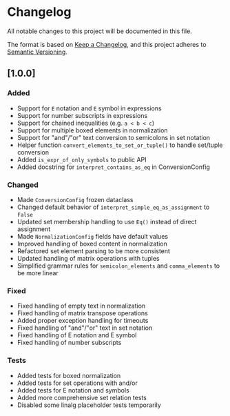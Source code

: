 # Changelog

All notable changes to this project will be documented in this file.

The format is based on [Keep a Changelog](https://keepachangelog.com/en/1.0.0/),
and this project adheres to [Semantic Versioning](https://semver.org/spec/v2.0.0.html).

## [1.0.0]

### Added
- Support for `E` notation and `E` symbol in expressions
- Support for number subscripts in expressions
- Support for chained inequalities (e.g. `a < b < c`)
- Support for multiple boxed elements in normalization
- Support for "and"/"or" text conversion to semicolons in set notation
- Helper function `convert_elements_to_set_or_tuple()` to handle set/tuple conversion
- Added `is_expr_of_only_symbols` to public API
- Added docstring for `interpret_contains_as_eq` in ConversionConfig

### Changed
- Made `ConversionConfig` frozen dataclass
- Changed default behavior of `interpret_simple_eq_as_assignment` to `False`
- Updated set membership handling to use `Eq()` instead of direct assignment
- Made `NormalizationConfig` fields have default values
- Improved handling of boxed content in normalization
- Refactored set element parsing to be more consistent
- Updated handling of matrix operations with tuples
- Simplified grammar rules for `semicolon_elements` and `comma_elements` to be more linear

### Fixed
- Fixed handling of empty text in normalization
- Fixed handling of matrix transpose operations
- Added proper exception handling for timeouts
- Fixed handling of "and"/"or" text in set notation
- Fixed handling of E notation and E symbol
- Fixed handling of number subscripts

### Tests
- Added tests for boxed normalization
- Added tests for set operations with and/or
- Added tests for E notation and symbols
- Added more comprehensive set relation tests
- Disabled some linalg placeholder tests temporarily 